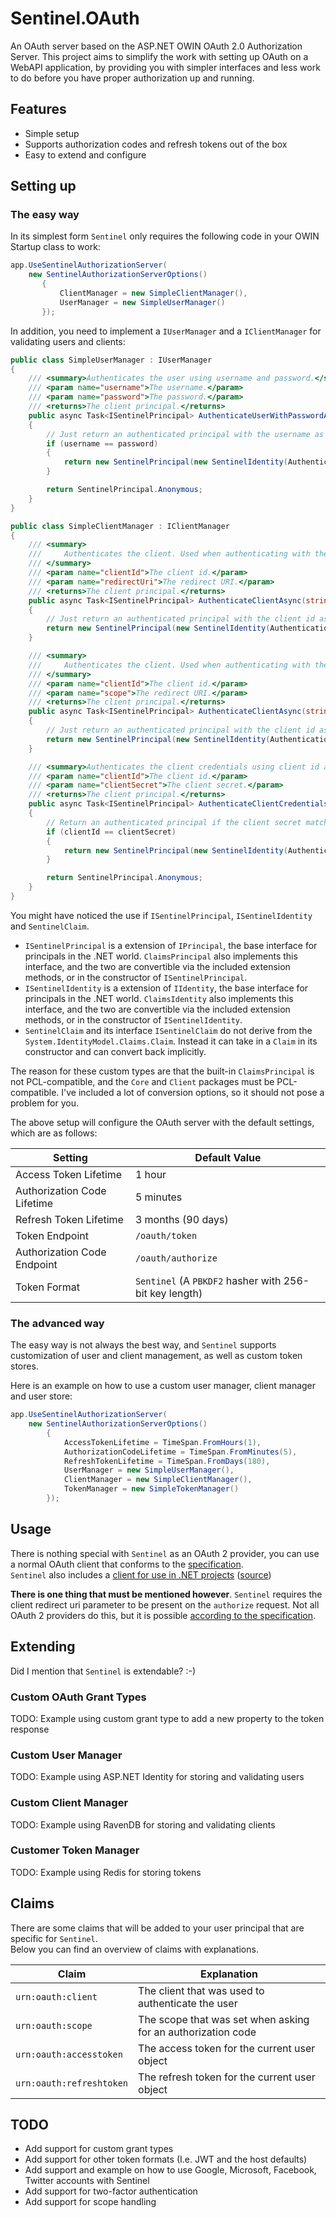# Sentinel.OAuth
An OAuth server based on the ASP.NET OWIN OAuth 2.0 Authorization Server.
This project aims to simplify the work with setting up OAuth on a WebAPI application, by providing you with simpler interfaces and less work to do before  you have proper authorization up and running.

## Features
- Simple setup
- Supports authorization codes and refresh tokens out of the box
- Easy to extend and configure

## Setting up
### The easy way
In its simplest form `Sentinel` only requires the following code in your OWIN Startup class to work:

```csharp
app.UseSentinelAuthorizationServer(
    new SentinelAuthorizationServerOptions()
       {
           ClientManager = new SimpleClientManager(),
           UserManager = new SimpleUserManager()
       });
```
In addition, you need to implement a `IUserManager` and a `IClientManager` for validating users and clients:

```csharp
public class SimpleUserManager : IUserManager
{
    /// <summary>Authenticates the user using username and password.</summary>
    /// <param name="username">The username.</param>
    /// <param name="password">The password.</param>
    /// <returns>The client principal.</returns>
    public async Task<ISentinelPrincipal> AuthenticateUserWithPasswordAsync(string username, string password)
    {
        // Just return an authenticated principal with the username as name if the username matches the password
        if (username == password)
        {
            return new SentinelPrincipal(new SentinelIdentity(AuthenticationType.OAuth, new SentinelClaim(ClaimTypes.Name, username)));
        }

        return SentinelPrincipal.Anonymous;
    }
}

public class SimpleClientManager : IClientManager 
{
    /// <summary>
    ///     Authenticates the client. Used when authenticating with the authorization_code grant type.
    /// </summary>
    /// <param name="clientId">The client id.</param>
    /// <param name="redirectUri">The redirect URI.</param>
    /// <returns>The client principal.</returns>
    public async Task<ISentinelPrincipal> AuthenticateClientAsync(string clientId, string redirectUri)
    {
        // Just return an authenticated principal with the client id as name (allows all clients)
        return new SentinelPrincipal(new SentinelIdentity(AuthenticationType.OAuth, new SentinelClaim(ClaimTypes.Name, clientId)));
    }

    /// <summary>
    ///     Authenticates the client. Used when authenticating with the client_credentials grant type.
    /// </summary>
    /// <param name="clientId">The client id.</param>
    /// <param name="scope">The redirect URI.</param>
    /// <returns>The client principal.</returns>
    public async Task<ISentinelPrincipal> AuthenticateClientAsync(string clientId, IEnumerable<string> scope)
    {
        // Just return an authenticated principal with the client id as name (allows all clients)
        return new SentinelPrincipal(new SentinelIdentity(AuthenticationType.OAuth, new SentinelClaim(ClaimTypes.Name, clientId)));
    }

    /// <summary>Authenticates the client credentials using client id and secret.</summary>
    /// <param name="clientId">The client id.</param>
    /// <param name="clientSecret">The client secret.</param>
    /// <returns>The client principal.</returns>
    public async Task<ISentinelPrincipal> AuthenticateClientCredentialsAsync(string clientId, string clientSecret)
    {
        // Return an authenticated principal if the client secret matches the client id
        if (clientId == clientSecret)
        {
            return new SentinelPrincipal(new SentinelIdentity(AuthenticationType.OAuth, new SentinelClaim(ClaimTypes.Name, clientId)));
        }

        return SentinelPrincipal.Anonymous;
    }
}
```
You might have noticed the use if `ISentinelPrincipal`, `ISentinelIdentity` and `SentinelClaim`.  
- `ISentinelPrincipal` is a extension of `IPrincipal`, the base interface for principals in the .NET world. `ClaimsPrincipal` also implements this interface, and the two are convertible via the included extension methods, or in the constructor of `ISentinelPrincipal`. 
- `ISentinelIdentity` is a extension of `IIdentity`, the base interface for principals in the .NET world. `ClaimsIdentity` also implements this interface, and the two are convertible via the included extension methods, or in the constructor of `ISentinelIdentity`. 
- `SentinelClaim` and its interface `ISentinelClaim` do not derive from the `System.IdentityModel.Claims.Claim`. Instead it can take in a `Claim` in its constructor and can convert back implicitly.

The reason for these custom types are that the built-in `ClaimsPrincipal` is not PCL-compatible, and the `Core` and `Client` packages must be PCL-compatible. I've included a lot of conversion options, so it should not pose a problem for you.

The above setup will configure the OAuth server with the default settings, which are as follows:

| Setting | Default Value |
| --- | --- |
| Access Token Lifetime | 1 hour |
| Authorization Code Lifetime | 5 minutes |
| Refresh Token Lifetime | 3 months (90 days) |
| Token Endpoint | `/oauth/token` |
| Authorization Code Endpoint | `/oauth/authorize` |
| Token Format | `Sentinel` (A `PBKDF2` hasher with 256-bit key length) |

### The advanced way
The easy way is not always the best way, and `Sentinel` supports customization of user and client management, as well as custom token stores.

Here is an example on how to use a custom user manager, client manager and user store:

```csharp
app.UseSentinelAuthorizationServer(
    new SentinelAuthorizationServerOptions()
        {
            AccessTokenLifetime = TimeSpan.FromHours(1),
            AuthorizationCodeLifetime = TimeSpan.FromMinutes(5),
            RefreshTokenLifetime = TimeSpan.FromDays(180),
            UserManager = new SimpleUserManager(),
            ClientManager = new SimpleClientManager(),
            TokenManager = new SimpleTokenManager()
        });
```
## Usage
There is nothing special with `Sentinel` as an OAuth 2 provider, you can use a normal OAuth client that conforms to the [specification](https://tools.ietf.org/html/rfc6749).  
`Sentinel` also includes a [client for use in .NET projects](https://www.nuget.org/packages/Sentinel.OAuth.Client/) ([source](https://github.com/azzlack/Sentinel.OAuth/tree/develop/src/Sentinel.OAuth.Client))

**There is one thing that must be mentioned however**. `Sentinel` requires the client redirect uri parameter to be present on the `authorize` request. Not all OAuth 2 providers do this, but it is possible [according to the specification](https://tools.ietf.org/html/rfc6749#section-4.1.1).

## Extending
Did I mention that `Sentinel` is extendable? :-)

### Custom OAuth Grant Types
TODO: Example using custom grant type to add a new property to the token response

### Custom User Manager
TODO: Example using ASP.NET Identity for storing and validating users

### Custom Client Manager
TODO: Example using RavenDB for storing and validating clients

### Customer Token Manager
TODO: Example using Redis for storing tokens

## Claims
There are some claims that will be added to your user principal that are specific for `Sentinel`.  
Below you can find an overview of claims with explanations.

| Claim | Explanation |
| --- | --- |
| `urn:oauth:client` | The client that was used to authenticate the user |
| `urn:oauth:scope` | The scope that was set when asking for an authorization code |
| `urn:oauth:accesstoken` | The access token for the current user object |
| `urn:oauth:refreshtoken` | The refresh token for the current user object |

## TODO
- Add support for custom grant types
- Add support for other token formats (I.e. JWT and the host defaults)
- Add support and example on how to use Google, Microsoft, Facebook, Twitter accounts with Sentinel
- Add support for two-factor authentication
- Add support for scope handling
